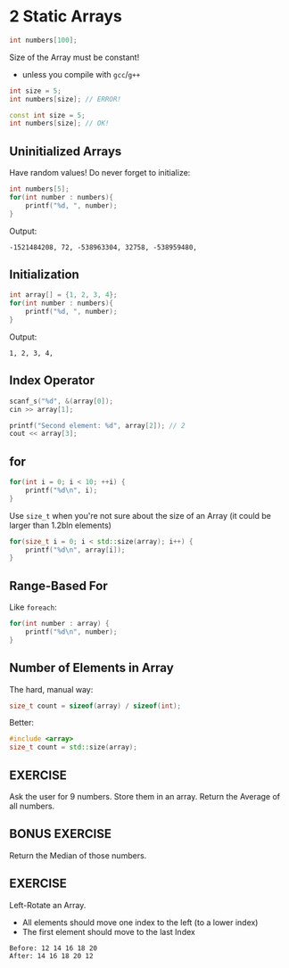 # 2 Static Arrays

```c++
int numbers[100];
```

Size of the Array must be constant!
- unless you compile with `gcc`/`g++`

```c++
int size = 5;
int numbers[size]; // ERROR!
```

```c++
const int size = 5;
int numbers[size]; // OK!
```

## Uninitialized Arrays
Have random values! Do never forget to initialize:

```c++
int numbers[5];
for(int number : numbers){
	printf("%d, ", number);
}
```

Output:
```
-1521484208, 72, -538963304, 32758, -538959480, 
```

## Initialization

```c++
int array[] = {1, 2, 3, 4};
for(int number : numbers){
	printf("%d, ", number);
}
```

Output:
```
1, 2, 3, 4, 
```

## Index Operator

```c++
scanf_s("%d", &(array[0]);
cin >> array[1];
```

```c++
printf("Second element: %d", array[2]); // 2
cout << array[3];
```

## for

```c++
for(int i = 0; i < 10; ++i) {
	printf("%d\n", i);
}
```

Use `size_t` when you're not sure about the size of an Array (it could be larger than 1.2bln elements)
```c++
for(size_t i = 0; i < std::size(array); i++) {
	printf("%d\n", array[i]);
}
```

## Range-Based For
Like `foreach`:

```c++
for(int number : array) {
	printf("%d\n", number);
}
```

## Number of Elements in Array

The hard, manual way:

```c++
size_t count = sizeof(array) / sizeof(int);
```

Better:

```c++
#include <array>
size_t count = std::size(array);
```

## EXERCISE
Ask the user for 9 numbers. Store them in an array. Return the Average of all numbers.

## BONUS EXERCISE
Return the Median of those numbers.

## EXERCISE
Left-Rotate an Array.
- All elements should move one index to the left (to a lower index)
- The first element should move to the last Index

```
Before: 12 14 16 18 20
After: 14 16 18 20 12
```
